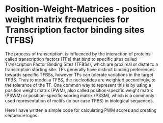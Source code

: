 # Position-Weight-Matrices - position weight matrix frequencies for Transcription factor binding sites (TFBS)

The process of transcription, is influenced by the interaction of proteins called transcription factors (TFs) that bind to specific sites called Transcription Factor Binding Sites (TFBSs), which are proximal or distal to a transcription starting site. TFs generally have distinct binding preferences towards specific TFBSs, however TFs can tolerate variations in the target TFBS. Thus to model a TFBS, the nucleotides are weighted accordingly, to the tolerance of the TF. One common way to represent this is by using a position weight matrix (PWM), also called position-specific weight matrix (PSWM) or position-specific scoring matrix (PSSM), which is a commonly used representation of motifs (in our case TFBS) in biological sequences.

Here I have written a simple code for calculating PWM scores and creating sequence logos. 
